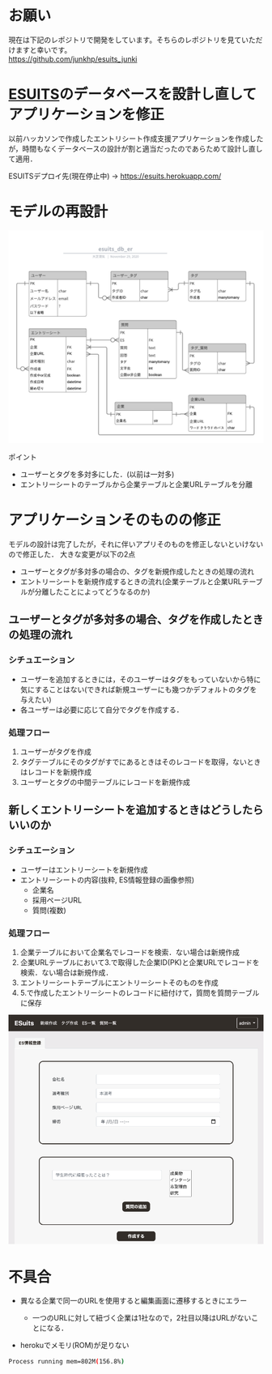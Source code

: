 # お願い
現在は下記のレポジトリで開発をしています。そちらのレポジトリを見ていただけますと幸いです。\
https://github.com/junkhp/esuits_junki
# [ESUITS](https://github.com/jphacks/D_2014)のデータベースを設計し直してアプリケーションを修正
以前ハッカソンで作成したエントリシート作成支援アプリケーションを作成したが，時間もなくデータベースの設計が割と適当だったのであらためて設計し直して適用．

ESUITSデプロイ先(現在停止中) →
https://esuits.herokuapp.com/

 # モデルの再設計
 ![データベースER図](https://github.com/junkhp/esuits_db_check/blob/main/esuits_db_er.png "ESUITSのデータベースのER図")

ポイント
- ユーザーとタグを多対多にした．(以前は一対多)
- エントリーシートのテーブルから企業テーブルと企業URLテーブルを分離

# アプリケーションそのものの修正
モデルの設計は完了したが，それに伴いアプリそのものを修正しないといけないので修正した．
大きな変更が以下の2点
- ユーザーとタグが多対多の場合の、タグを新規作成したときの処理の流れ
- エントリーシートを新規作成するときの流れ(企業テーブルと企業URLテーブルが分離したことによってどうなるのか)
## ユーザーとタグが多対多の場合、タグを作成したときの処理の流れ
### シチュエーション
- ユーザーを追加するときには，そのユーザーはタグをもっていないから特に気にすることはない(できれば新規ユーザーにも幾つかデフォルトのタグを与えたい)
- 各ユーザーは必要に応じて自分でタグを作成する．

### 処理フロー
1. ユーザーがタグを作成
1. タグテーブルにそのタグがすでにあるときはそのレコードを取得，ないときはレコードを新規作成
1. ユーザーとタグの中間テーブルにレコードを新規作成

## 新しくエントリーシートを追加するときはどうしたらいいのか
### シチュエーション
- ユーザーはエントリーシートを新規作成
- エントリーシートの内容(抜粋, ES情報登録の画像参照)
    * 企業名
    * 採用ページURL
    * 質問(複数)

### 処理フロー
1. 企業テーブルにおいて企業名でレコードを検索．ない場合は新規作成
1. 企業URLテーブルにおいて3.で取得した企業ID(PK)と企業URLでレコードを検索．ない場合は新規作成．
1. エントリーシートテーブルにエントリーシートそのものを作成
1. 5.で作成したエントリーシートのレコードに紐付けて，質問を質問テーブルに保存

 ![エントリーシート新規作成](es_registry.png "エントリーシート登録画面")

 # 不具合
- 異なる企業で同一のURLを使用すると編集画面に遷移するときにエラー
    * 一つのURLに対して紐づく企業は1社なので，2社目以降はURLがないことになる．

- herokuでメモリ(ROM)が足りない
```bash
Process running mem=802M(156.8%)
```
